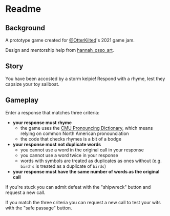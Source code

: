# Readme

## Background

A prototype game created for [@OtterKilted](https://mobile.twitter.com/otterkilted)'s 2021 game jam.

Design and mentorship help from [hannah_osso_art](https://www.instagram.com/hannah_osso_art/).

## Story

You have been accosted by a storm kelpie! Respond with a rhyme, lest they capsize your toy sailboat.

## Gameplay

Enter a response that matches three criteria:

- **your response must rhyme**
  - the game uses the [CMU Pronouncing Dictionary](http://www.speech.cs.cmu.edu/cgi-bin/cmudict), which means relying on common North American pronounciation
  - the code that checks rhymes is a bit of a bodge
- **your response must not duplicate words**
  - you cannot use a word in the original call in your response
  - you cannot use a word twice in your response
  - words with symbols are treated as duplicates as ones without (e.g. `bird's` is treated as a duplicate of `birds`)
- **your response must have the same number of words as the original call**

If you're stuck you can admit defeat with the "shipwreck" button and request a new call.

If you match the three criteria you can request a new call to test your wits with the "safe passage" button.